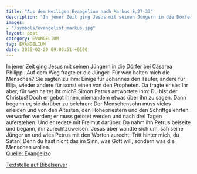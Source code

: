 ```yaml
---
title: "Aus dem Heiligen Evangelium nach Markus 8,27-33"
description: "In jener Zeit ging Jesus mit seinen Jüngern in die Dörfer bei Cäsarea Philippi. Auf dem Weg fragte er die Jünger: Für wen halten mich die Menschen? Sie sagten zu ihm: Einige für Johannes den Täufer, andere für Elija, wieder andere für sonst einen von den Propheten. Da fragte er s...."
images:
- "/symbols/evangelist_markus.jpg"
layout: post
category: EVANGELIUM
tag: EVANGELIUM
date: 2025-02-20 09:00:51 +0100
---
```

In jener Zeit ging Jesus mit seinen Jüngern in die Dörfer bei Cäsarea Philippi. Auf dem Weg fragte er die Jünger: Für wen halten mich die Menschen?
Sie sagten zu ihm: Einige für Johannes den Täufer, andere für Elija, wieder andere für sonst einen von den Propheten.
Da fragte er sie: Ihr aber, für wen haltet ihr mich? Simon Petrus antwortete ihm: Du bist der Christus!
Doch er gebot ihnen, niemandem etwas über ihn zu sagen.<!--more-->
Dann begann er, sie darüber zu belehren: Der Menschensohn muss vieles erleiden und von den Ältesten, den Hohepriestern und den Schriftgelehrten verworfen werden; er muss getötet werden und nach drei Tagen auferstehen.
Und er redete mit Freimut darüber. Da nahm ihn Petrus beiseite und begann, ihn zurechtzuweisen.
Jesus aber wandte sich um, sah seine Jünger an und wies Petrus mit den Worten zurecht: Tritt hinter mich, du Satan! Denn du hast nicht das im Sinn, was Gott will, sondern was die Menschen wollen.<br>
[Quelle: Evangelizo](https://evangeliumtagfuertag.org/DE/gospel)

[Textstelle auf Bibelserver](https://www.bibleserver.com/EU/Markus8,27-33)
